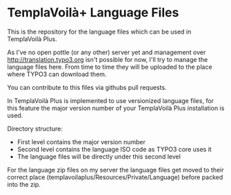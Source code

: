 # TemplaVoilà+ Language Files
This is the repository for the language files which can be used in TemplaVoilà Plus.

As I've no open pottle (or any other) server yet and management over http://translation.typo3.org isn't possible for now, I'll try to manage the language files here.
From time to time they will be uploaded to the place where TYPO3 can download them.

You can contribute to this files via githubs pull requests.

In TemplaVoilà Plus is implemented to use versionized language files, for this feature the major version number of your TemplaVoilà Plus installation is used.

Directory structure:
- First level contains the major version number
- Second level contains the language ISO code as TYPO3 core uses it
- The language files will be directly under this second level

For the language zip files on my server the language files get moved to their correct place (templavoilaplus/Resources/Private/Language) before packed into the zip.